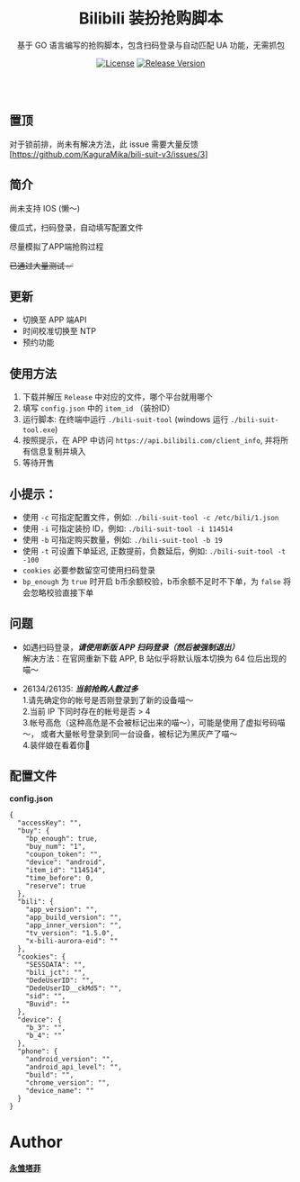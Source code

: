 <h1 align="center">Bilibili 装扮抢购脚本</h1>
<p align="center">基于 GO 语言编写的抢购脚本，包含扫码登录与自动匹配 UA 功能，无需抓包</p>
<p align="center">
<a href="https://github.com/KaguraMika/bili-suit-v3/blob/main/LICENSE"><img src="https://img.shields.io/badge/LICENSE-GPL--3.0-blue" alt="License"></a>
<a href="https://github.com/KaguraMika/bili-suit-v3/releases/latest"><img src="https://img.shields.io/badge/VERSION-3.1.0-brightgreen" alt="Release Version"></a>
</p>
<br><br>

## 置顶
对于锁前排，尚未有解决方法，此 issue 需要大量反馈 [https://github.com/KaguraMika/bili-suit-v3/issues/3]

## 简介
尚未支持 IOS (懒～)

傻瓜式，扫码登录，自动填写配置文件

尽量模拟了APP端抢购过程

~~已通过大量测试 ✅~~  

## 更新
* 切换至 APP 端API
* 时间校准切换至 NTP
* 预约功能

## 使用方法
1. 下载并解压 `Release` 中对应的文件，哪个平台就用哪个
2. 填写 `config.json` 中的 `item_id` （装扮ID）
3. 运行脚本: 在终端中运行 `./bili-suit-tool` (windows 运行 `./bili-suit-tool.exe`)
4. 按照提示，在 APP 中访问 `https://api.bilibili.com/client_info`,
   并将所有信息复制并填入
5. 等待开售

## 小提示：

* 使用 `-c` 可指定配置文件，例如: `./bili-suit-tool -c /etc/bili/1.json`
* 使用 `-i` 可指定装扮 ID，例如: `./bili-suit-tool -i 114514 `
* 使用 `-b` 可指定购买数量，例如: `./bili-suit-tool -b 19 `
* 使用 `-t` 可设置下单延迟, 正数提前，负数延后，例如: `./bili-suit-tool -t -100 `
* `cookies` 必要参数留空可使用扫码登录
* `bp_enough` 为 `true` 时开启 b币余额校验，b币余额不足时不下单，为 `false` 将会忽略校验直接下单

## 问题
* 如遇扫码登录，***请使用新版 APP 扫码登录（然后被强制退出）***  
  解决方法：在官网重新下载 APP, B 站似乎将默认版本切换为 64 位后出现的喵～

* 26134/26135: ***当前抢购人数过多***  
  1.请先确定你的帐号是否刚登录到了新的设备喵～  
  2.当前 IP 下同时存在的帐号是否 > 4  
  3.帐号高危（这种高危是不会被标记出来的喵～），可能是使用了虚拟号码喵～， 或者大量帐号登录到同一台设备，被标记为黑灰产了喵～  
  4.装伴娘在看着你👀

## 配置文件

**config.json**

```
{
  "accessKey": "",
  "buy": {
    "bp_enough": true,
    "buy_num": "1",
    "coupon_token": "",
    "device": "android",
    "item_id": "114514",
    "time_before": 0,
    "reserve": true
  },
  "bili": {
    "app_version": "",
    "app_build_version": "",
    "app_inner_version": "",
    "tv_version": "1.5.0",
    "x-bili-aurora-eid": ""
  },
  "cookies": {
    "SESSDATA": "",
    "bili_jct": "",
    "DedeUserID": "",
    "DedeUserID__ckMd5": "",
    "sid": "",
    "Buvid": ""
  },
  "device": {
    "b_3": "",
    "b_4": ""
  },
  "phone": {
    "android_version": "",
    "android_api_level": "",
    "build": "",
    "chrome_version": "",
    "device_name": ""
  }
}
```

# Author
[**永雏塔菲**](https://space.bilibili.com/1265680561)  

